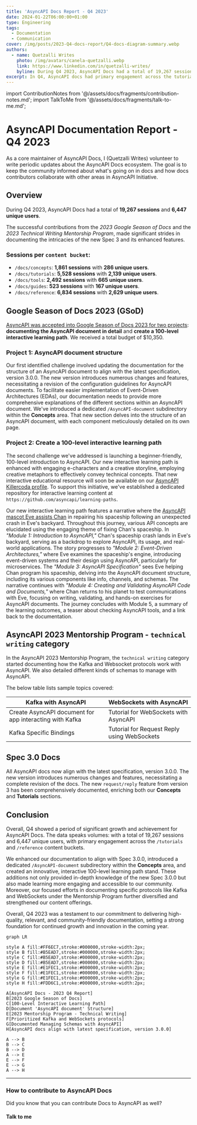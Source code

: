 ```yaml
---
title: 'AsyncAPI Docs Report - Q4 2023'
date: 2024-01-22T06:00:00+01:00
type: Engineering
tags:
  - Documentation
  - Communication
cover: /img/posts/2023-Q4-docs-report/Q4-docs-diagram-summary.webp
authors:
  - name: Quetzalli Writes
    photo: /img/avatars/canela-quetzalli.webp
    link: https://www.linkedin.com/in/quetzalli-writes/
    byline: During Q4 2023, AsyncAPI Docs had a total of 19,267 sessions and 6,447 unique users.
excerpt: In Q4, AsyncAPI docs had primary engagement across the tutorials and reference content buckets.
---
```


import ContributionNotes from '@/assets/docs/fragments/contribution-notes.md';
import TalkToMe from '@/assets/docs/fragments/talk-to-me.md';

# AsyncAPI Documentation Report - Q4 2023

As a core maintainer of AsyncAPI Docs, I (Quetzalli Writes) volunteer to write periodic updates about the AsyncAPI Docs ecosystem. The goal is to keep the community informed about what's going on in docs and how docs contributors collaborate with other areas in AsyncAPI Initiative.

## Overview

During Q4 2023, AsyncAPI Docs had a total of **19,267 sessions** and **6,447 unique users**.

The successful contributions from the _2023 Google Season of Docs_ and the _2023 Technical Writing Mentorship Program_, made significant strides in documenting the intricacies of the new Spec 3 and its enhanced features.

### Sessions per `content bucket`:

- `/docs/concepts`: **1,861 sessions** with **286 unique users**.
- `/docs/tutorials`: **5,528 sessions** with **2,139 unique users**.
- `/docs/tools`: **2,492 sessions** with **665 unique users**.
- `/docs/guides`: **523 sessions** with **167 unique users**.
- `/docs/reference`: **6,834 sessions** with **2,629 unique users**.

## Google Season of Docs 2023 (GSoD)

[AsyncAPI was accepted into Google Season of Docs 2023 for two projects](https://developers.google.com/season-of-docs/docs/participants): **documenting the AsyncAPI document in detail** and **create a 100-level interactive learning path**. We received a total budget of $10,350.

### Project 1: AsyncAPI document structure

Our first identified challenge involved updating the documentation for the structure of an AsyncAPI document to align with the latest specification, version 3.0.0. The new version introduces numerous changes and features, necessitating a revision of the configuration guidelines for AsyncAPI documents. To facilitate easier implementation of Event-Driven Architectures (EDAs), our documentation needs to provide more comprehensive explanations of the different sections within an AsyncAPI document. We've introduced a dedicated `/AsyncAPI-document` subdirectory within the **Concepts** area. That new section delves into the structure of an AsyncAPI document, with each component meticulously detailed on its own page.

### Project 2: Create a 100-level interactive learning path

The second challenge we've addressed is launching a beginner-friendly, 100-level introduction to AsyncAPI. Our new interactive learning path is enhanced with engaging e-characters and a creative storyline, employing creative metaphors to effectively convey technical concepts. That new interactive educational resource will soon be available on our [AsyncAPI Killercoda profile](https://killercoda.com/asyncapi/). To support this initiative, we've established a dedicated repository for interactive learning content at `https://github.com/asyncapi/learning-paths`.

Our new interactive learning path features a narrative where the [AsyncAPI mascot Eve assists Chan](https://github.com/asyncapi/brand/blob/master/illustrations/eve-and-chan/eve-chan-v2.png) in repairing his spaceship following an unexpected crash in Eve's backyard. Throughout this journey, various API concepts are elucidated using the engaging theme of fixing Chan's spaceship. In _"Module 1: Introduction to AsyncAPI,"_ Chan's spaceship crash lands in Eve's backyard, serving as a backdrop to explore AsyncAPI, its usage, and real-world applications. The story progresses to _"Module 2: Event-Driven Architectures,"_ where Eve examines the spaceship's engine, introducing event-driven systems and their design using AsyncAPI, particularly for microservices. The _"Module 3: AsyncAPI Specification"_ sees Eve helping Chan program his spaceship, delving into the AsyncAPI document structure, including its various components like info, channels, and schemas. The narrative continues with _"Module 4: Creating and Validating AsyncAPI Code and Documents,"_ where Chan returns to his planet to test communications with Eve, focusing on writing, validating, and hands-on exercises for AsyncAPI documents. The journey concludes with Module 5, a summary of the learning outcomes, a teaser about checking AsyncAPI tools, and a link back to the documentation.

## AsyncAPI 2023 Mentorship Program - `technical writing` category

In the AsyncAPI 2023 Mentorship Program, the `technical writing` category started documenting how the Kafka and Websocket protocols work with AsyncAPI. We also detailed different kinds of schemas to manage with AsyncAPI.

The below table lists sample topics covered:

| **Kafka with AsyncAPI**                                 | **WebSockets with AsyncAPI**                |
| ------------------------------------------------------- | ------------------------------------------- |
| Create AsyncAPI document for app interacting with Kafka | Tutorial for WebSockets with AsyncAPI       |
| Kafka Specific Bindings                                 | Tutorial for Request Reply using WebSockets |

## Spec 3.0 Docs

All AsyncAPI docs now align with the latest specification, version 3.0.0. The new version introduces numerous changes and features, necessitating a complete revision of the docs. The new `request/reply` feature from version 3 has been comprehensively documented, enriching both our **Concepts** and **Tutorials** sections.

## Conclusion

Overall, Q4 showed a period of significant growth and achievement for AsyncAPI Docs. The data speaks volumes: with a total of 19,267 sessions and 6,447 unique users, with primary engagement across the `/tutorials` and `/reference` content buckets.

We enhanced our documentation to align with Spec 3.0.0, introduced a dedicated `/AsyncAPI-document` subdirectory within the **Concepts** area, and created an innovative, interactive 100-level learning path stand. These additions not only provided in-depth knowledge of the new Spec 3.0.0 but also made learning more engaging and accessible to our community. Moreover, our focused efforts in documenting specific protocols like Kafka and WebSockets under the Mentorship Program further diversified and strengthened our content offerings.

Overall, Q4 2023 was a testament to our commitment to delivering high-quality, relevant, and community-friendly documentation, setting a strong foundation for continued growth and innovation in the coming year.

```mermaid
graph LR

style A fill:#FF6EC7,stroke:#000000,stroke-width:2px;
style B fill:#B5EAD7,stroke:#000000,stroke-width:2px;
style C fill:#B5EAD7,stroke:#000000,stroke-width:2px;
style D fill:#B5EAD7,stroke:#000000,stroke-width:2px;
style E fill:#E1FEC1,stroke:#000000,stroke-width:2px;
style F fill:#E1FEC1,stroke:#000000,stroke-width:2px;
style G fill:#E1FEC1,stroke:#000000,stroke-width:2px;
style H fill:#FDD6C1,stroke:#000000,stroke-width:2px;

A[AsyncAPI Docs - 2023 Q4 Report]
B[2023 Google Season of Docs]
C[100-Level Interactive Learning Path]
D[Document 'AsyncAPI document' Structure]
E[2023 Mentorship Program - Technical Writing]
F[Prioritized Kafka and WebSockets protocols]
G[Documented Managing Schemas with AsyncAPI]
H[AsyncAPI docs align with latest specification, version 3.0.0]

A --> B
B --> C
B --> D
A --> E
E --> F
E --> G
A --> H
```

---

### How to contribute to AsyncAPI Docs

Did you know that you can contribute Docs to AsyncAPI as well?
<ContributionNotes />

#### Talk to me

<TalkToMe />
